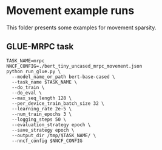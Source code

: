 # Movement example runs

This folder presents some examples for movement sparsity.

## GLUE-MRPC task

```
TASK_NAME=mrpc
NNCF_CONFIG=./bert_tiny_uncased_mrpc_movement.json
python run_glue.py \
  --model_name_or_path bert-base-cased \
  --task_name $TASK_NAME \
  --do_train \
  --do_eval \
  --max_seq_length 128 \
  --per_device_train_batch_size 32 \
  --learning_rate 2e-5 \
  --num_train_epochs 3 \
  --logging_steps 50 \
  --evaluation_strategy epoch \
  --save_strategy epoch \
  --output_dir /tmp/$TASK_NAME/ \
  --nncf_config $NNCF_CONFIG
```

